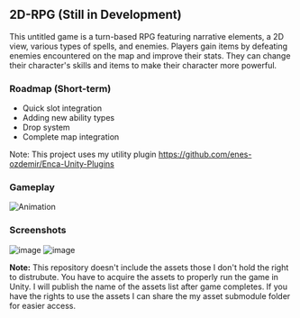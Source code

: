## 2D-RPG (Still in Development)

This untitled game is a turn-based RPG featuring narrative elements, a 2D view, various types of spells, and enemies. Players gain items by defeating enemies encountered on the map and improve their stats. They can change their character's skills and items to make their character more powerful.

### Roadmap (Short-term)
* Quick slot integration
* Adding new ability types
* Drop system
* Complete map integration

Note: This project uses my utility plugin https://github.com/enes-ozdemir/Enca-Unity-Plugins

### Gameplay
![Animation](https://github.com/enes-ozdemir/2D-RPG/assets/41696219/3d34290d-22a4-4ef1-9417-28a6757294b7)
### Screenshots 
![image](https://github.com/enes-ozdemir/2D-RPG/assets/41696219/6285e46c-8d0b-42ac-8107-927d045d136d)
![image](https://github.com/enes-ozdemir/2D-RPG/assets/41696219/8f429d68-58d0-4e66-bef8-0e9b8443a524)

**Note:** This repository doesn't include the assets those I don't hold the right to distrubute. You have to acquire the assets to properly run the game in Unity. I will publish the name of the assets list after game completes. If you have the rights to use the assets I can share the my asset submodule folder for easier access.

